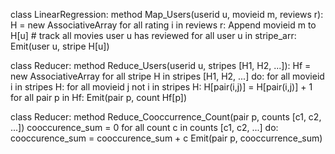 class LinearRegression:
    method Map_Users(userid u, movieid m, reviews r):
        H = new AssociativeArray
        for all rating i in reviews r:
            Append movieid m to H[u]  # track all movies user u has reviewed
        for all user u in stripe_arr:
                Emit(user u, stripe H[u]) 

class Reducer:
    method Reduce_Users(userid u, stripes [H1, H2, ...]):
        Hf = new AssociativeArray
        for all stripe H in stripes [H1, H2, ...] do:
            for all movieid i in stripes H:
                for all movieid j not i in stripes H:
                        H[pair(i,j)] = H[pair(i,j)] + 1
        for all pair p in Hf:
                Emit(pair p, count Hf[p])

class Reducer:
    method Reduce_Cooccurrence_Count(pair p, counts [c1, c2, ...])
    cooccurence_sum = 0
    for all count c in counts [c1, c2, ...] do:
        cooccurence_sum = cooccurence_sum + c
    Emit(pair p, cooccurrence_sum)
